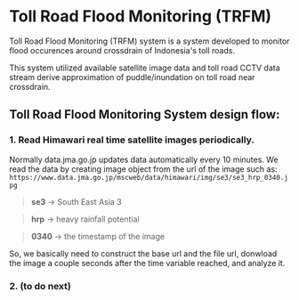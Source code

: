 # Toll Road Flood Monitoring (TRFM)

Toll Road Flood Monitoring (TRFM) system is a system developed to monitor flood occurences around crossdrain of Indonesia's toll roads.

This system utilized available satellite image data and toll road CCTV data stream derive approximation of puddle/inundation on toll road near crossdrain.

## Toll Road Flood Monitoring System design flow:

### 1. Read Himawari real time satellite images periodically. 

Normally data.jma.go.jp updates data automatically every 10 minutes. We read the data by creating image object from the url of the image such as: `https://www.data.jma.go.jp/mscweb/data/himawari/img/se3/se3_hrp_0340.jpg`

> **se3** -> South East Asia 3

> **hrp** -> heavy rainfall potential

> **0340** -> the timestamp of the image

So, we basically need to construct the base url and the file url, donwload the image a couple seconds after the time variable reached, and analyze it.

### 2. (to do next)
